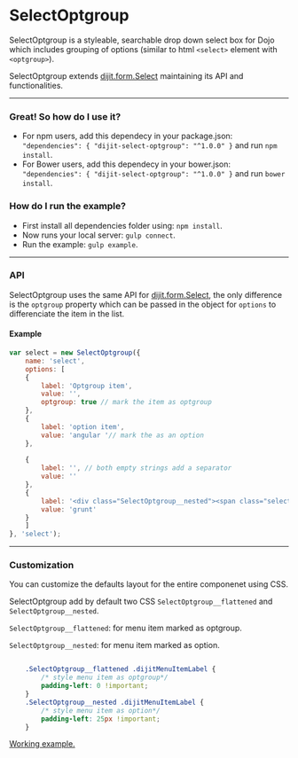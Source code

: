 ﻿# SelectOptgroup

SelectOptgroup is a styleable, searchable drop down select box for Dojo which includes grouping of options (similar to html `<select>` element with `<optgroup>`).

SelectOptgroup extends [dijit.form.Select](http://dojotoolkit.org/reference-guide/1.10/dijit/form/Select.html) maintaining its API and functionalities.


---

### Great! So how do I use it?
- For npm users, add this dependecy in your package.json: `"dependencies": { "dijit-select-optgroup": "^1.0.0" }` and run `npm install`.
- For Bower users, add this dependecy in your bower.json: `"dependencies": { "dijit-select-optgroup": "^1.0.0" }` and run `bower install`.

### How do I run the example?
- First install all dependencies folder using: `npm install`.
- Now runs your local server: `gulp connect`.
- Run the example: `gulp example`.

---
### API
SelectOptgroup uses the same API for [dijit.form.Select](http://dojotoolkit.org/api/?qs=1.10/dijit/form/Select), the only difference is the `optgroup` property which can be passed in the object for `options` to differenciate the item in the list.


#### Example

```javascript
var select = new SelectOptgroup({
    name: 'select',
    options: [
    {
        label: 'Optgroup item',
        value: '',
        optgroup: true // mark the item as optgroup
    },
    {
        label: 'option item',
        value: 'angular '// mark the as an option
    },
 
    {
        label: '', // both empty strings add a separator
        value: ''
    },
    {
        label: '<div class="SelectOptgroup__nested"><span class="select__icon">Grunt</span></div>', // html is allowed
        value: 'grunt'
    }
    ]
}, 'select');
```
---

### Customization
You can customize the defaults layout for the entire componenet using CSS.

SelectOptgroup add by default two CSS `SelectOptgroup__flattened` and `SelectOptgroup__nested`.

`SelectOptgroup__flattened`: for menu item marked as optgroup.

`SelectOptgroup__nested`: for menu item marked as option.


```css

    .SelectOptgroup__flattened .dijitMenuItemLabel {
        /* style menu item as optgroup*/
        padding-left: 0 !important;
    }
    .SelectOptgroup__nested .dijitMenuItemLabel {
        /* style menu item as option*/
        padding-left: 25px !important;
    }

```

 [Working example.](example.html)
